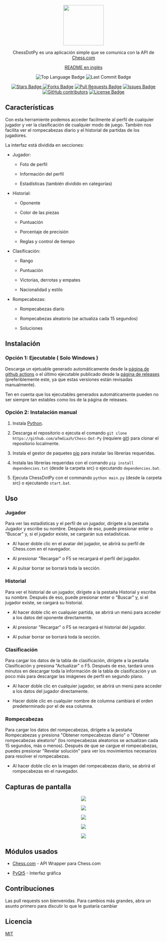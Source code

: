 <p align="center"><img src="https://raw.githubusercontent.com/afmdiazh/Chess-Dot-Py/main/resources/logo.png"
height="130"></p>

<p align="center">ChessDotPy es una aplicación simple que se comunica con la API de <a href="https://www.chess.com/">Chess.com</a></p>

<p align="center"><a href="https://github.com/afmdiazh/Chess-Dot-Py/blob/main/README.md">README en inglés</a></p>

<p align="center"><img src="https://img.shields.io/github/languages/top/afmdiazh/Chess-Dot-Py" alt="Top Language Badge"/> <img src="https://img.shields.io/github/last-commit/afmdiazh/Chess-Dot-Py" alt="Last Commit Badge"/></p>

<p align="center"><a href="https://github.com/afmdiazh/Chess-Dot-Py/stargazers"><img src="https://img.shields.io/github/stars/afmdiazh/Chess-Dot-Py" alt="Stars Badge"/> <a href="https://github.com/afmdiazh/Chess-Dot-Py/network/members"><img src="https://img.shields.io/github/forks/afmdiazh/Chess-Dot-Py" alt="Forks Badge"/></a> <a href="https://github.com/afmdiazh/Chess-Dot-Py/pulls"><img  src="https://img.shields.io/github/issues-pr/afmdiazh/Chess-Dot-Py" alt="Pull Requests Badge"/></a> <a href="https://github.com/afmdiazh/Chess-Dot-Py/issues"> <img src="https://img.shields.io/github/issues/afmdiazh/Chess-Dot-Py" alt="Issues Badge"/></a> <a href="https://github.com/afmdiazh/Chess-Dot-Py/graphs/contributors"><img alt="GitHub contributors" src="https://img.shields.io/github/contributors/afmdiazh/Chess-Dot-Py?color=2b9348"></a> <a href="https://github.com/afmdiazh/Chess-Dot-Py/blob/master/LICENSE"><img src="https://img.shields.io/github/license/afmdiazh/Chess-Dot-Py?color=2b9348" alt="License Badge"/></a></p>

## Características

Con esta herramiente podemos acceder facilmente al perfil de cualquier jugador y ver la clasificación de cualquier modo de juego.
También nos facilita ver el rompecabezas diario y el historial de partidas de los jugadores.

La interfaz está dividida en secciones:

- Jugador:

  - Foto de perfil

  - Información del perfil

  - Estadísticas (también dividido en categorías)

- Historial:

  - Oponente

  - Color de las piezas

  - Puntuación

  - Porcentaje de precisión

  - Reglas y control de tiempo

- Clasificación:

  - Rango

  - Puntuación

  - Victorias, derrotas y empates

  - Nacionalidad y estilo

- Rompecabezas:

  - Rompecabezas diario

  - Rompecabezas aleatorio (se actualiza cada 15 segundos)

  - Soluciones

## Instalación

### Opción 1: Ejecutable ( Solo Windows )

Descarga un ejetuable generado automáticamente desde la [página de github actions](https://github.com/afmdiazh/Chess-Dot-Py/actions/workflows/pyinstaller.yml) o el último ejecutable publicado desde la [página de releases](https://github.com/afmdiazh/Chess-Dot-Py/releases) (preferiblemente este, ya que estas versiones están revisadas manualmente).

Ten en cuenta que los ejecutables generados automáticamente pueden no ser siempre tan estables como los de la página de releases.

### Opción 2: Instalación manual

1. Instala [Python](https://www.python.org/downloads/).

2. Descarga el repositorio o ejecuta el comando `git clone https://github.com/afmdiazh/Chess-Dot-Py` (requiere [git](https://git-scm.com/downloads)) para clonar el repositorio localmente.

3. Instala el gestor de paquetes [pip](https://pip.pypa.io/en/stable/) para instalar las librerías requeridas.

4. Instala las librerías requeridas con el comando `pip install dependencies.txt` (desde la carpeta src) o ejecutando `dependencies.bat`.

5. Ejecuta ChessDotPy con el commando `python main.py` (desde la carpeta src) o ejecutando `start.bat`.

## Uso

### Jugador

Para ver las estadísticas y el perfil de un jugador, dirígete a la pestaña Jugador y escribe su nombre. Después de eso, puede presionar enter o "Buscar" y, si el jugador existe, se cargarán sus estadísticas.

- Al hacer doble clic en el avatar del jugador, se abrirá su perfil de Chess.com en el navegador.

- Al presionar "Recargar" o F5 se recargará el perfil del jugador.

- Al pulsar borrar se borrará toda la sección.

### Historial

Para ver el historial de un jugador, dirígete a la pestaña Historial y escribe su nombre. Después de eso, puede presionar enter o "Buscar" y, si el jugador existe, se cargará su historial.

- Al hacer doble clic en cualquier partida, se abrirá un menú para acceder a los datos del oponente directamente.

- Al presionar "Recargar" o F5 se recargará el historial del jugador.

- Al pulsar borrar se borrará toda la sección.

### Clasificación

Para cargar los datos de la tabla de clasificación, dirígete a la pestaña Clasificación y presiona "Actualizar" o F5. Después de eso, tardará unos minutos en descargar toda la información de la tabla de clasificación y un poco más para descargar las imágenes de perfil en segundo plano.

- Al hacer doble clic en cualquier jugador, se abrirá un menú para acceder a los datos del jugador directamente.

- Hacer doble clic en cualquier nombre de columna cambiará el orden predeterminado por el de esa columna.

### Rompecabezas

Para cargar los datos del rompecabezas, dirígete a la pestaña Rompecabezas y presiona "Obtener rompecabezas diario" o "Obtener rompecabezas aleatorio" (los rompecabezas aleatorios se actualizan cada 15 segundos, más o menos). Después de que se cargue el rompecabezas, puedes presionar "Revelar solución" para ver los movimientos necesarios para resolver el rompecabezas.

- Al hacer doble clic en la imagen del rompecabezas diario, se abrirá el rompecabezas en el navegador.

## Capturas de pantalla

<p  align="center"><img  src="https://raw.githubusercontent.com/afmdiazh/Chess-Dot-Py/main/resources/s1.png"></p>

<p  align="center"><img  src="https://raw.githubusercontent.com/afmdiazh/Chess-Dot-Py/main/resources/s2.png"></p>

<p  align="center"><img  src="https://raw.githubusercontent.com/afmdiazh/Chess-Dot-Py/main/resources/s3.png"></p>

<p  align="center"><img  src="https://raw.githubusercontent.com/afmdiazh/Chess-Dot-Py/main/resources/s4.png"></p>

<p  align="center"><img  src="https://raw.githubusercontent.com/afmdiazh/Chess-Dot-Py/main/resources/s5.png"></p>

## Módulos usados

- [Chess.com](https://pypi.org/project/chess.com/ "Chess.com") - API Wrapper para Chess.com

- [PyQt5](https://pypi.org/project/PyQt5/ "PyQt5") - Interfaz gráfica

## Contribuciones

Las pull requests son bienvenidas. Para cambios más grandes, abra un asunto primero para discutir lo que le gustaría cambiar

## Licencia

[MIT](https://choosealicense.com/licenses/mit/)
